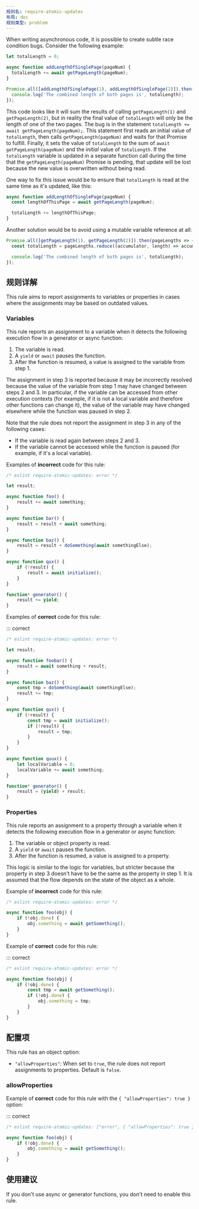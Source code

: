 ```yaml
---
规则名: require-atomic-updates
布局: doc
规则类型: problem
---
```



When writing asynchronous code, it is possible to create subtle race condition bugs. Consider the following example:

```js
let totalLength = 0;

async function addLengthOfSinglePage(pageNum) {
  totalLength += await getPageLength(pageNum);
}

Promise.all([addLengthOfSinglePage(1), addLengthOfSinglePage(2)]).then(() => {
  console.log('The combined length of both pages is', totalLength);
});
```

This code looks like it will sum the results of calling `getPageLength(1)` and `getPageLength(2)`, but in reality the final value of `totalLength` will only be the length of one of the two pages. The bug is in the statement `totalLength += await getPageLength(pageNum);`. This statement first reads an initial value of `totalLength`, then calls `getPageLength(pageNum)` and waits for that Promise to fulfill. Finally, it sets the value of `totalLength` to the sum of `await getPageLength(pageNum)` and the *initial* value of `totalLength`. If the `totalLength` variable is updated in a separate function call during the time that the `getPageLength(pageNum)` Promise is pending, that update will be lost because the new value is overwritten without being read.

One way to fix this issue would be to ensure that `totalLength` is read at the same time as it's updated, like this:

```js
async function addLengthOfSinglePage(pageNum) {
  const lengthOfThisPage = await getPageLength(pageNum);

  totalLength += lengthOfThisPage;
}
```

Another solution would be to avoid using a mutable variable reference at all:

```js
Promise.all([getPageLength(1), getPageLength(2)]).then(pageLengths => {
  const totalLength = pageLengths.reduce((accumulator, length) => accumulator + length, 0);

  console.log('The combined length of both pages is', totalLength);
});
```

## 规则详解

This rule aims to report assignments to variables or properties in cases where the assignments may be based on outdated values.

### Variables

This rule reports an assignment to a variable when it detects the following execution flow in a generator or async function:

1. The variable is read.
2. A `yield` or `await` pauses the function.
3. After the function is resumed, a value is assigned to the variable from step 1.

The assignment in step 3 is reported because it may be incorrectly resolved because the value of the variable from step 1 may have changed between steps 2 and 3. In particular, if the variable can be accessed from other execution contexts (for example, if it is not a local variable and therefore other functions can change it), the value of the variable may have changed elsewhere while the function was paused in step 2.

Note that the rule does not report the assignment in step 3 in any of the following cases:

* If the variable is read again between steps 2 and 3.
* If the variable cannot be accessed while the function is paused (for example, if it's a local variable).

Examples of **incorrect** code for this rule:



```js
/* eslint require-atomic-updates: error */

let result;

async function foo() {
    result += await something;
}

async function bar() {
    result = result + await something;
}

async function baz() {
    result = result + doSomething(await somethingElse);
}

async function qux() {
    if (!result) {
        result = await initialize();
    }
}

function* generator() {
    result += yield;
}
```

Examples of **correct** code for this rule:

::: correct

```js
/* eslint require-atomic-updates: error */

let result;

async function foobar() {
    result = await something + result;
}

async function baz() {
    const tmp = doSomething(await somethingElse);
    result += tmp;
}

async function qux() {
    if (!result) {
        const tmp = await initialize();
        if (!result) {
            result = tmp;
        }
    }
}

async function quux() {
    let localVariable = 0;
    localVariable += await something;
}

function* generator() {
    result = (yield) + result;
}
```

### Properties

This rule reports an assignment to a property through a variable when it detects the following execution flow in a generator or async function:

1. The variable or object property is read.
2. A `yield` or `await` pauses the function.
3. After the function is resumed, a value is assigned to a property.

This logic is similar to the logic for variables, but stricter because the property in step 3 doesn't have to be the same as the property in step 1. It is assumed that the flow depends on the state of the object as a whole.

Example of **incorrect** code for this rule:



```js
/* eslint require-atomic-updates: error */

async function foo(obj) {
    if (!obj.done) {
        obj.something = await getSomething();
    }
}
```

Example of **correct** code for this rule:

::: correct

```js
/* eslint require-atomic-updates: error */

async function foo(obj) {
    if (!obj.done) {
        const tmp = await getSomething();
        if (!obj.done) {
            obj.something = tmp;
        }
    }
}
```

## 配置项

This rule has an object option:

* `"allowProperties"`: When set to `true`, the rule does not report assignments to properties. Default is `false`.

### allowProperties

Example of **correct** code for this rule with the `{ "allowProperties": true }` option:

::: correct

```js
/* eslint require-atomic-updates: ["error", { "allowProperties": true }] */

async function foo(obj) {
    if (!obj.done) {
        obj.something = await getSomething();
    }
}
```

## 使用建议

If you don't use async or generator functions, you don't need to enable this rule.
